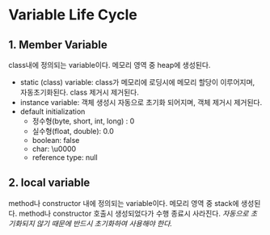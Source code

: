 # Variable Life Cycle
## 1. Member Variable
class내에 정의되는 variable이다. 메모리 영역 중 heap에 생성된다.  
- static (class) variable: class가 메모리에 로딩시에 메모리 할당이 이루어지며, 자동초기화된다. class 제거시 제거된다.
- instance variable: 객체 생성시 자동으로 초기화 되어지며, 객체 제거시 제거된다.
- default initialization
  - 정수형(byte, short, int, long) : 0
  - 실수형(float, double): 0.0
  - boolean: false
  - char: \u0000
  - reference type: null

## 2. local variable
method나 constructor 내에 정의되는 variable이다. 메모리 영역 중 stack에 생성된다. method나 constructor 호출시 생성되었다가 수행 종료시 사라진다. *자동으로 초기화되지 않기 때문에 반드시 초기화하여 사용해야 한다.*
